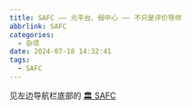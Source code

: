 ```yaml
---
title: SAFC —— 元平台、弱中心 —— 不只是评价导师
abbrlink: SAFC
categories:
  - 杂项
date: 2024-07-18 14:32:41
tags:
  - SAFC
---
```


见左边导航栏底部的 [🏛️ SAFC](https://framist.github.io/safc/) 
